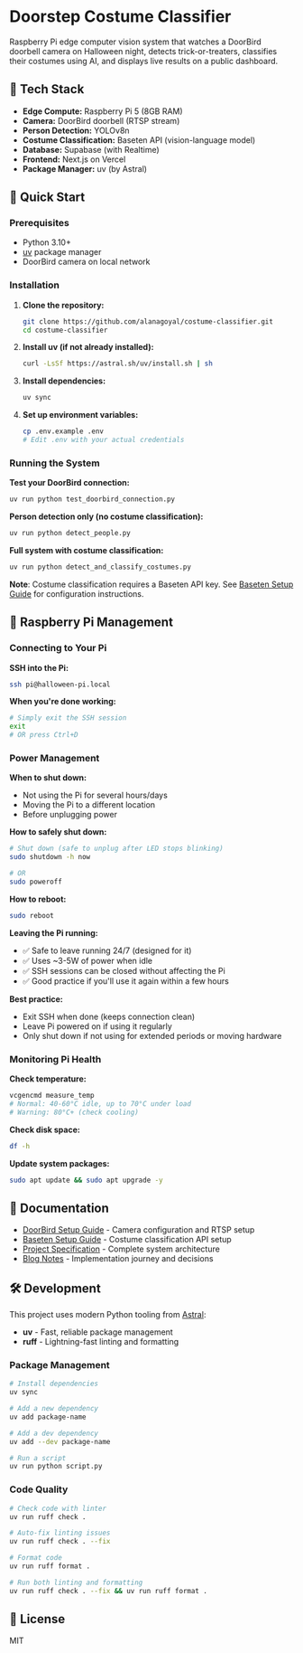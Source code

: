 # Doorstep Costume Classifier

Raspberry Pi edge computer vision system that watches a DoorBird doorbell camera on Halloween night, detects trick-or-treaters, classifies their costumes using AI, and displays live results on a public dashboard.

## 🎃 Tech Stack

- **Edge Compute:** Raspberry Pi 5 (8GB RAM)
- **Camera:** DoorBird doorbell (RTSP stream)
- **Person Detection:** YOLOv8n
- **Costume Classification:** Baseten API (vision-language model)
- **Database:** Supabase (with Realtime)
- **Frontend:** Next.js on Vercel
- **Package Manager:** uv (by Astral)

## 🚀 Quick Start

### Prerequisites

- Python 3.10+
- [uv](https://docs.astral.sh/uv/) package manager
- DoorBird camera on local network

### Installation

1. **Clone the repository:**
   ```bash
   git clone https://github.com/alanagoyal/costume-classifier.git
   cd costume-classifier
   ```

2. **Install uv (if not already installed):**
   ```bash
   curl -LsSf https://astral.sh/uv/install.sh | sh
   ```

3. **Install dependencies:**
   ```bash
   uv sync
   ```

4. **Set up environment variables:**
   ```bash
   cp .env.example .env
   # Edit .env with your actual credentials
   ```

### Running the System

**Test your DoorBird connection:**
```bash
uv run python test_doorbird_connection.py
```

**Person detection only (no costume classification):**
```bash
uv run python detect_people.py
```

**Full system with costume classification:**
```bash
uv run python detect_and_classify_costumes.py
```

**Note**: Costume classification requires a Baseten API key. See [Baseten Setup Guide](BASETEN_SETUP.md) for configuration instructions.

## 🥧 Raspberry Pi Management

### Connecting to Your Pi

**SSH into the Pi:**
```bash
ssh pi@halloween-pi.local
```

**When you're done working:**
```bash
# Simply exit the SSH session
exit
# OR press Ctrl+D
```

### Power Management

**When to shut down:**
- Not using the Pi for several hours/days
- Moving the Pi to a different location
- Before unplugging power

**How to safely shut down:**
```bash
# Shut down (safe to unplug after LED stops blinking)
sudo shutdown -h now

# OR
sudo poweroff
```

**How to reboot:**
```bash
sudo reboot
```

**Leaving the Pi running:**
- ✅ Safe to leave running 24/7 (designed for it)
- ✅ Uses ~3-5W of power when idle
- ✅ SSH sessions can be closed without affecting the Pi
- ✅ Good practice if you'll use it again within a few hours

**Best practice:**
- Exit SSH when done (keeps connection clean)
- Leave Pi powered on if using it regularly
- Only shut down if not using for extended periods or moving hardware

### Monitoring Pi Health

**Check temperature:**
```bash
vcgencmd measure_temp
# Normal: 40-60°C idle, up to 70°C under load
# Warning: 80°C+ (check cooling)
```

**Check disk space:**
```bash
df -h
```

**Update system packages:**
```bash
sudo apt update && sudo apt upgrade -y
```

## 📖 Documentation

- [DoorBird Setup Guide](DOORBIRD_SETUP.md) - Camera configuration and RTSP setup
- [Baseten Setup Guide](BASETEN_SETUP.md) - Costume classification API setup
- [Project Specification](PROJECT_SPEC.md) - Complete system architecture
- [Blog Notes](BLOG_NOTES.md) - Implementation journey and decisions

## 🛠️ Development

This project uses modern Python tooling from [Astral](https://astral.sh/):
- **uv** - Fast, reliable package management
- **ruff** - Lightning-fast linting and formatting

### Package Management

```bash
# Install dependencies
uv sync

# Add a new dependency
uv add package-name

# Add a dev dependency
uv add --dev package-name

# Run a script
uv run python script.py
```

### Code Quality

```bash
# Check code with linter
uv run ruff check .

# Auto-fix linting issues
uv run ruff check . --fix

# Format code
uv run ruff format .

# Run both linting and formatting
uv run ruff check . --fix && uv run ruff format .
```

## 📝 License

MIT
